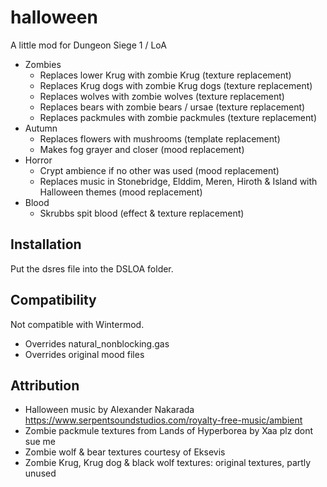 # halloween
A little mod for Dungeon Siege 1 / LoA

- Zombies
  - Replaces lower Krug with zombie Krug (texture replacement)
  - Replaces Krug dogs with zombie Krug dogs (texture replacement)
  - Replaces wolves with zombie wolves (texture replacement)
  - Replaces bears with zombie bears / ursae (texture replacement)
  - Replaces packmules with zombie packmules (texture replacement)
- Autumn
  - Replaces flowers with mushrooms (template replacement)
  - Makes fog grayer and closer (mood replacement)
- Horror
  - Crypt ambience if no other was used (mood replacement)
  - Replaces music in Stonebridge, Elddim, Meren, Hiroth & Island with Halloween themes (mood replacement)
- Blood
  - Skrubbs spit blood (effect & texture replacement)

## Installation

Put the dsres file into the DSLOA folder.

## Compatibility

Not compatible with Wintermod.
- Overrides natural_nonblocking.gas
- Overrides original mood files

## Attribution

- Halloween music by Alexander Nakarada https://www.serpentsoundstudios.com/royalty-free-music/ambient
- Zombie packmule textures from Lands of Hyperborea by Xaa plz dont sue me
- Zombie wolf & bear textures courtesy of Eksevis
- Zombie Krug, Krug dog & black wolf textures: original textures, partly unused

